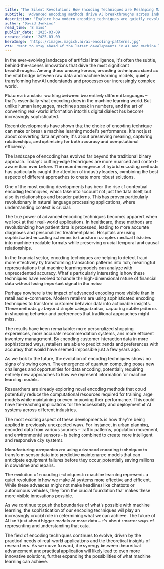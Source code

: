 ```yaml
---
title: 'The Silent Revolution: How Encoding Techniques are Reshaping Machine Learning''s Real-World Impact'
subtitle: 'Advanced encoding methods drive AI breakthroughs across industries'
description: 'Explore how modern encoding techniques are quietly revolutionizing machine learning applications across industries, from healthcare to retail, enabling more sophisticated AI solutions and unprecedented accuracy in data processing and analysis.'
author: 'David Jenkins'
read_time: '8 mins'
publish_date: '2025-03-09'
created_date: '2025-03-09'
heroImage: 'https://images.magick.ai/ai-encoding-patterns.jpg'
cta: 'Want to stay ahead of the latest developments in AI and machine learning? Follow us on LinkedIn for regular insights into groundbreaking technological innovations shaping our future.'
---
```


In the ever-evolving landscape of artificial intelligence, it's often the subtle, behind-the-scenes innovations that drive the most significant breakthroughs. Among these unsung heroes, encoding techniques stand as the vital bridge between raw data and machine learning models, quietly transforming how AI understands and processes our increasingly complex world.

Picture a translator working between two entirely different languages – that's essentially what encoding does in the machine learning world. But unlike human languages, machines speak in numbers, and the art of converting real-world information into this digital dialect has become increasingly sophisticated.

Recent developments have shown that the choice of encoding technique can make or break a machine learning model's performance. It's not just about converting data anymore; it's about preserving meaning, capturing relationships, and optimizing for both accuracy and computational efficiency.

The landscape of encoding has evolved far beyond the traditional binary approach. Today's cutting-edge techniques are more nuanced and context-aware than ever before. The recent emergence of hybrid encoding methods has particularly caught the attention of industry leaders, combining the best aspects of different approaches to create more robust solutions.

One of the most exciting developments has been the rise of contextual encoding techniques, which take into account not just the data itself, but also its relationships and broader patterns. This has proven particularly revolutionary in natural language processing applications, where understanding context is crucial.

The true power of advanced encoding techniques becomes apparent when we look at their real-world applications. In healthcare, these methods are revolutionizing how patient data is processed, leading to more accurate diagnoses and personalized treatment plans. Hospitals are using sophisticated encoding schemes to transform complex medical histories into machine-readable formats while preserving crucial temporal and causal relationships.

In the financial sector, encoding techniques are helping to detect fraud more effectively by transforming transaction patterns into rich, meaningful representations that machine learning models can analyze with unprecedented accuracy. What's particularly interesting is how these techniques have evolved to handle the high-dimensional nature of financial data without losing important signal in the noise.

Perhaps nowhere is the impact of advanced encoding more visible than in retail and e-commerce. Modern retailers are using sophisticated encoding techniques to transform customer behavior data into actionable insights. These methods go beyond simple categorization, capturing subtle patterns in shopping behavior and preferences that traditional approaches might miss.

The results have been remarkable: more personalized shopping experiences, more accurate recommendation systems, and more efficient inventory management. By encoding customer interaction data in more sophisticated ways, retailers are able to predict trends and preferences with accuracy that would have seemed impossible just a few years ago.

As we look to the future, the evolution of encoding techniques shows no signs of slowing down. The emergence of quantum computing poses new challenges and opportunities for data encoding, potentially requiring entirely new approaches to how we represent information for machine learning models.

Researchers are already exploring novel encoding methods that could potentially reduce the computational resources required for training large models while maintaining or even improving their performance. This could have far-reaching implications for the accessibility and deployment of AI systems across different industries.

The most exciting aspect of these developments is how they're being applied in previously unexpected ways. For instance, in urban planning, encoded data from various sources – traffic patterns, population movement, and environmental sensors – is being combined to create more intelligent and responsive city systems.

Manufacturing companies are using advanced encoding techniques to transform sensor data into predictive maintenance models that can anticipate equipment failures before they occur, potentially saving millions in downtime and repairs.

The evolution of encoding techniques in machine learning represents a quiet revolution in how we make AI systems more effective and efficient. While these advances might not make headlines like chatbots or autonomous vehicles, they form the crucial foundation that makes these more visible innovations possible.

As we continue to push the boundaries of what's possible with machine learning, the sophistication of our encoding techniques will play an increasingly crucial role in determining what we can achieve. The future of AI isn't just about bigger models or more data – it's about smarter ways of representing and understanding that data.

The field of encoding techniques continues to evolve, driven by the practical needs of real-world applications and the theoretical insights of researchers. As we move forward, the synergy between theoretical advancement and practical application will likely lead to even more innovative solutions, further expanding the possibilities of what machine learning can achieve.